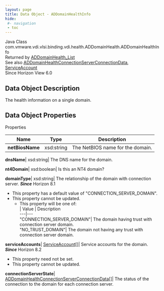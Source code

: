 ```yaml
---
layout: page
title: Data Object - ADDomainHealthInfo
hide:
 #- navigation
 - toc
---
```






Java Class
    com.vmware.vdi.vlsi.binding.vdi.health.ADDomainHealth.ADDomainHealthInfo  
Returned by
     [ADDomainHealth_List](vdi.health.ADDomainHealth.md#list)  
See also
     [ADDomainHealthConnectionServerConnectionData](vdi.health.ADDomainHealth.ConnectionServerConnectionData.md), [ServiceAccount](vdi.health.ADDomainHealth.ServiceAccount.md)  
Since 
    Horizon View 6.0

## Data Object Description 

The health information on a single domain. 

## Data Object Properties

Properties

Name |  Type |  Description   
---|---|---  
**netBiosName**|  xsd:string|  The NetBIOS name for the domain.   
  
**dnsName**|  xsd:string|  The DNS name for the domain.   
  
**nt4Domain**|  xsd:boolean|  Is this an NT4 domain?   
  
**domainType**|  xsd:string|  The relationship of the domain with connection server.  **_Since_** Horizon 8.1  


  * This property has a default value of "CONNECTION_SERVER_DOMAIN".
* This property cannot be updated.
  * This property will be one of:  
|  Value |  Description   
---|---  
"CONNECTION_SERVER_DOMAIN"| The domain having trust with connection server domain.  
"NO_TRUST_DOMAIN"| The domain not having any trust with connection server domain.  

  
**serviceAccounts**| [ServiceAccount[]](vdi.health.ADDomainHealth.ServiceAccount.md)|  Service accounts for the domain.  **_Since_** Horizon 8.2  


* This property need not be set.
* This property cannot be updated.

  
**connectionServerState**| [ADDomainHealthConnectionServerConnectionData[]](vdi.health.ADDomainHealth.ConnectionServerConnectionData.md)|  The status of the connection to the domain for each connection server.   
  
  
  
 
  
  

